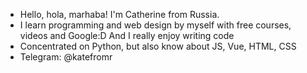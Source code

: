 - Hello, hola, marhaba! I'm Catherine from Russia.
- I learn programming and web design by myself with free courses, videos and Google:D And I really enjoy writing code
- Concentrated on Python, but also know about JS, Vue, HTML, CSS
- Telegram: @katefromr

<!---
katefromr/katefromr is a ✨ special ✨ repository because its `README.md` (this file) appears on your GitHub profile.
You can click the Preview link to take a look at your changes.
--->
